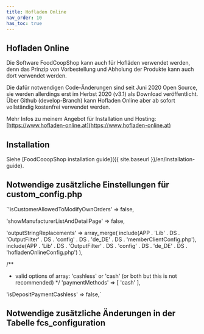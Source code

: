 ```yaml
---
title: Hofladen Online
nav_order: 10
has_toc: true
---
```


## Hofladen Online

Die Software FoodCoopShop kann auch für Hofläden verwendet werden, denn das Prinzip von Vorbestellung und Abholung der Produkte kann auch dort verwendet werden.

Die dafür notwendigen Code-Änderungen sind seit Juni 2020 Open Source, sie werden allerdings erst im Herbst 2020 (v3.1) als Download veröffentlicht. Über Github (develop-Branch) kann Hofladen Online aber ab sofort vollständig kostenfrei verwendet werden.

Mehr Infos zu meinem Angebot für Installation und Hosting: [https://www.hofladen-online.at](https://www.hofladen-online.at)

## Installation

Siehe [FoodCooopShop installation guide]({{ site.baseurl }}/en/installation-guide).

## Notwendige zusätzliche Einstellungen für custom_config.php

`'isCustomerAllowedToModifyOwnOrders' => false,

'showManufacturerListAndDetailPage' => false,

'outputStringReplacements' => array_merge(
    include(APP . 'Lib' . DS . 'OutputFilter' . DS . 'config' . DS . 'de_DE' . DS . 'memberClientConfig.php'),
    include(APP . 'Lib' . DS . 'OutputFilter' . DS . 'config' . DS . 'de_DE' . DS . 'hofladenOnlineConfig.php')
),

/**
 * valid options of array: 'cashless' or 'cash' (or both but this is not recommended)
 */
'paymentMethods' => [
    'cash'
],

'isDepositPaymentCashless' => false,`

## Notwendige zusätzliche Änderungen in der Tabelle fcs_configuration

